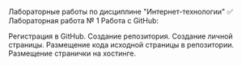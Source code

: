 Лабораторные работы по дисциплине "Интернет-технологии"
✅ Лабораторная работа № 1
Работа с GitHub:

Регистрация в GitHub.
Создание репозитория.
Создание личной страницы.
Размещение кода исходной страницы в репозитории.
Размещение странички на хостинге.
